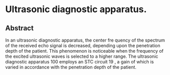 # Ultrasonic diagnostic apparatus.

## Abstract
In an ultrasonic diagnostic apparatus, the center fre quency of the spectrum of the received echo signal is decreased, depending upon the penetration depth of the patient. This phenomenon is noticeable when the frequency of the excited ultrasonic waves is selected to a higher range. The ultrasonic diagnostic apparatus 100 employs an STC circuit 19 , a gain of which is varied in accordance with the penetration depth of the patient.